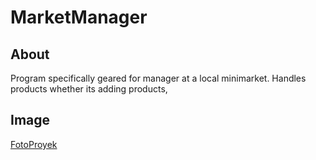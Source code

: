 ﻿# MarketManager

## About
Program specifically geared for manager at a local minimarket. Handles products whether its adding products,

## Image
[FotoProyek](https://media.discordapp.net/attachments/693606895222521997/1241778632188235807/image.png?ex=664b6ff9&is=664a1e79&hm=7dad682afac9dabe78f9d6bead361954248e5bc7fa7d07fe8417c7eb45c2ca2d&=&format=webp&quality=lossless&width=1376&height=664)
